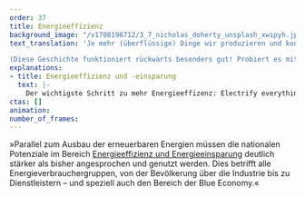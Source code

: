 ```yaml
---
order: 37
title: Energieeffizienz
background_image: "/v1708198712/3_7_nicholas_doherty_unsplash_xwipyh.jpg#4cd4ff"
text_translation: 'Je mehr (überflüssige) Dinge wir produzieren und konsumieren, je mehr (Methangas pupsende, ganze Landschaften verschlingende) Lebewesen wir vertilgen, je fossiler wir uns fortbewegen, heizen, reisen, kleiden, desto mehr Energie benötigen wir. Eine Antwort auf die Frage, wo wir die hernehmen sollen: Anstatt einfach Windrad um Windrad in unsere Meere zu knallen (wo sie dann dumm rumstehen, wenn uns was Besseres einfällt), einfach mal weniger zu ... s.o. 

(Diese Geschichte funktioniert rückwärts besonders gut! Probiert es mit dem Scrollbalken aus!) '
explanations:
- title: Energieeffizienz und -einsparung
  text: |-
    Der wichtigste Schritt zu mehr Energieeffizenz: Electrify everything. Je größer der Anteil an Energie, die wir durch Verbrennen fossiler Energieträger gewinnen, desto kleiner ist der Anteil dieser Energie, die wir tatsächlich nutzen können, denn ein großer Teil davon entweicht einfach als Wärme in die Umgebung. Wenn wir also <i>alles</i> – Autos, Heizungen, Flugzeuge, Hochöfen – in Zukunft <span class="expander"><span class="trigger">elektrisch</span><span class="info">Ganz abgesehen davon, dass das Verbrennen fossiler Energieträger bekanntermaßen noch den einen oder anderen weiteren unangenehmen Effekt mit sich bringt.</span></span> betreiben, brauchen wir zwar sehr viel mehr Strom, aber <span class="sidenote"><cite class="icon-link_external"><a href="https://www.sustainabilitybynumbers.com/p/iea-energy-scenarios" target="_blank" rel="noopener">"Global energy demand could be lower in 2050, despite the world getting richer" / Hannah Ritchie, Sustainability by Numbers</a></cite><span>deutlich weniger Energie</span></span>. Und das ist dann effizient. <i>Sparsam</i> ist es deswegen aber noch lange nicht. Und jede zusätzliche Solarzelle und jedes zusätzliche Windrad, <span class="sidenote"><cite class="icon-link_external"><a href="https://www.nabu.de/natur-und-landschaft/meere/offshore-windparks/index.html" target="_blank" rel="noopener">"Offshore-Windkraft in Deutschland: Chance fürs Klima - Risiko für die Meere" / NABU</a></cite><span>insbesondere</span></span> auf See, haben Auswirkungen auf die umgebenden <span class="expander"><span class="trigger">Ökosysteme –</span><span class="info">weit weniger, wohlgemerkt, als jede fossile Form der Energiegewinnung</span></span> je weniger wir davon brauchen, desto besser. Wo die größten Einsparpotentiale liegen: Bei <span class="expander"><span class="trigger">Wärme,</span><span class="info"><a href="https://www.umweltbundesamt.de/service/uba-fragen/wo-gibt-es-das-groesste-einsparpotential" target="_blank">Gebäude</a> besser isolieren</span></span> in der <span class="expander"><span class="trigger">Mobilität,</span><span class="info">mehr Öffis, weniger Individualverkehr und auf keinen Fall auf <a href="https://www.agora-verkehrswende.de/veroeffentlichungen/e-fuels-zwischen-wunsch-und-wirklichkeit/" target="_blank">E-Fuels</a> setzen, wo es nicht absolut unvermeidbar ist</span></span> in der energieintensiven <span class="expander"><span class="trigger">Industrie,</span><span class="info">zu viele und zu unterschiedliche <a href="https://idw-online.de/de/news546493" target="_blank">Einzelmaßnahmen</a>, um sie hier aufzuzählen</span></span> und nicht zuletzt: In einer Wirtschaft, die <span class="sidenote"><cite class="icon-link_external"><a href="https://www.nature.com/articles/d41586-022-04412-x" target="_blank" rel="noopener">"Degrowth can work — here’s how science can help" / nature</a></cite><span>Wege</span></span> findet, Wohlstand und Erfolg nicht mehr ausschließlich daran zu messen, wie viel Geld ausgegeben wird, egal wofür.
ctas: []
animation:
number_of_frames:
---
```

»Parallel zum Ausbau der erneuerbaren Energien müssen die nationalen Potenziale im Bereich [Energieeffizienz und Energieeinsparung](# "Energieeffizienz und -einsparung") deutlich stärker als bisher angesprochen und genutzt werden. Dies betrifft alle Energieverbrauchergruppen, von der Bevölkerung über die Industrie bis zu Dienstleistern – und speziell auch den Bereich der Blue Economy.«
